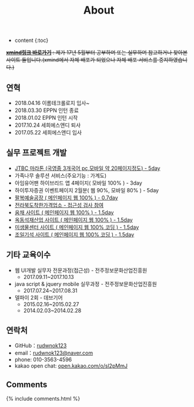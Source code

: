 ﻿---
layout: page
title: About
permalink: /about/
icon: heart
type: page
---

* content
{:toc}

<!--## About me
[개인 도메인](http://6thfinger.com/portpolio/)

[codepen 바로가기](https://codepen.io/rudwnok/)
-->

~~**[xmind링크 바로가기](https://www.xmind.net/m/du93)** : 제가 17년 5월부터 공부하며 또는 실무하며 참고하거나 찾아본 사이트 들입니다.(xmind에서 자체 배포가 되었으나 자체 배포 서비스를 중지하였습니다.)~~


## 연혁

* 2018.04.16 이롬테크롤로지 입사~
* 2018.03.30 EPPN 인턴 종료
* 2018.01.02 EPPN 인턴 시작
* 2017.10.24 세희에스앤디 퇴사
* 2017.05.22 세희에스앤디 입사

<!--
* 2017.02.02 한국마이스터 국비교육 수료
* 2017.02.13 군산대학교 컴퓨터정보공학 수료
* 2016.10.29 한국마이스터 스마트 웹·앱 콘텐츠 제작 국비교육 시작
* 2013.02.02 사회복무요원 소집해제
* 2011.02.02 사회복무요원 근무 시작
* 2010.03.02 군산대학교 컴퓨터정보공학 입학
* 2010.02.01 전주 제일고등학교 졸업
* 2007.03.03 전주 제일고등학교 입학
* 2007.02.01 전주 신일중학교 졸업
* 2004.03.03 전주 신일중학교 입학
* 2004.02.01 전주 풍남초등학교 졸업
* 2000.03.03 전푸 풍남초등학교 전학
* 1998.03.03 황등초등학교 입학
* 1991.05.18 탄생
-->

## 실무 프로젝트 개발

* [JTBC 마라톤 (국영중 3개국어 pc,모바일 약 20페이지정도) - 5day](http://marathon.jtbc.com/)
* 가족나무 솔루션 서비스(주요기능 : 가계도)
* 아임유어팬 하이브리드 앱 4페이지( 모바일 100% ) - 3day 
* 하이투자증권 이벤트페이지 2월분( 웹 90%, 모바일 80% ) - 5day
* [팔복예술공장 ( 메인페이지 웹 100% ) - 0.7day](http://www.palbokart.kr/)
* [전라북도착한가격업소 - 접근성 검사 참여](http://jbgoodprice.jeonbuk.go.kr/main.html)
* [움채 사이트 ( 메인페이지 웹 100% ) - 1.5day](http://www.jangsuae.com/)
* [옥동석재산업 사이트 ( 메인페이지 웹 100% ) - 1.5day](http://www.okdong.co.kr/)
* [미생물센터 사이트 ( 메인페이지 웹 100% 코딩 ) - 1.5day](http://www.ciam.or.kr/)
* [조일기석 사이트 ( 메인페이지 웹 100% 코딩 ) - 1.5day](http://www.joilbaduk.com/)


## 기타 교육이수

* 웹 UI개발 실무자 전문과정(접근성) - 전주정보문화산업진흥원
  - 2017.09.11~2017.10.13
* java script & jquery mobile 실무과정 - 전주정보문화산업진흥원
  - 2017.07.24~2017.08.31
* 델파이 2회 - 데브기어
  - 2015.02.16~2015.02.27
  - 2014.02.03~2014.02.28

## 연락처

* GitHub：[rudwnok123](https://github.com/rudwnok123)
* email：rudwnok123@naver.com
* phone: 010-3563-4596
* kakao open chat: [open.kakao.com/o/sl2pMmJ](https://open.kakao.com/o/sl2pMmJ)



## Comments

{% include comments.html %}
